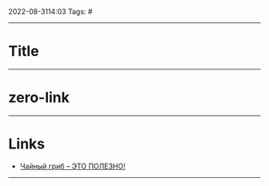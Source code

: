 2022-08-3114:03
Tags: #

---
# Title



---
# zero-link


---
# Links
- [Чайный гриб – ЭТО ПОЛЕЗНО!](https://www.youtube.com/watch?v=KX51rZxU8bY)


---
